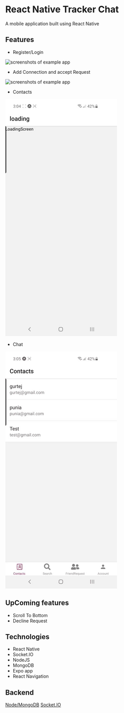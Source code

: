 # React Native Tracker Chat

A mobile application built using React Native

## Features

- Register/Login


![screenshots of example app](/assets/register.gif)


- Add Connection and accept Request 


![screenshots of example app](/assets/request.gif)


- Contacts


![screenshots of example app](/assets/contact.gif)



- Chat


![screenshots of example app](/assets/chat.gif)



## UpComing features

- Scroll To Bottom
- Decline Request

## Technologies

- React Native
- Socket.IO
- NodeJS
- MongoDB
- Expo app
- React Navigation

## Backend
[Node/MongoDB](https://github.com/siddharthkureel/chat-back-native)
[Socket.IO](https://github.com/siddharthkureel/chat-back-socket)


